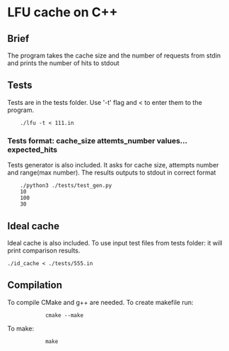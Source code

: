 # LFU cache on C++

## Brief

The program takes the cache size and the number of requests from stdin and prints the number of hits to stdout

## Tests

Tests are in the tests folder. Use '-t' flag and < to enter them to the program.

        ./lfu -t < 111.in

### Tests format: cache_size attemts_number values... expected_hits

 Tests generator is also included. It asks for cache size, attempts number and range(max number). The results outputs to stdout in correct format

        ./python3 ./tests/test_gen.py
        10
        100
        30

## Ideal cache

 Ideal cache is also included. To use input test files from tests folder: it will print comparison results.

    ./id_cache < ./tests/555.in

## Compilation

To compile CMake and g++ are needed. To create makefile run:

                cmake --make

To make:

                make






